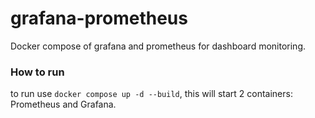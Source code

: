 # grafana-prometheus
Docker compose of grafana and prometheus for dashboard monitoring.

### How to run
to run use `docker compose up -d --build`, this will start 2 containers: Prometheus and Grafana.
